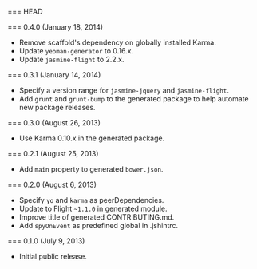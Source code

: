 === HEAD

=== 0.4.0 (January 18, 2014)

* Remove scaffold's dependency on globally installed Karma.
* Update `yeoman-generator` to 0.16.x.
* Update `jasmine-flight` to 2.2.x.

=== 0.3.1 (January 14, 2014)

* Specify a version range for `jasmine-jquery` and `jasmine-flight`.
* Add `grunt` and `grunt-bump` to the generated package to help automate new package releases.

=== 0.3.0 (August 26, 2013)

* Use Karma 0.10.x in the generated package.

=== 0.2.1 (August 25, 2013)

* Add `main` property to generated `bower.json`.

=== 0.2.0 (August 6, 2013)

* Specify `yo` and `karma` as peerDependencies.
* Update to Flight `~1.1.0` in generated module.
* Improve title of generated CONTRIBUTING.md.
* Add `spyOnEvent` as predefined global in .jshintrc.

=== 0.1.0 (July 9, 2013)

* Initial public release.
